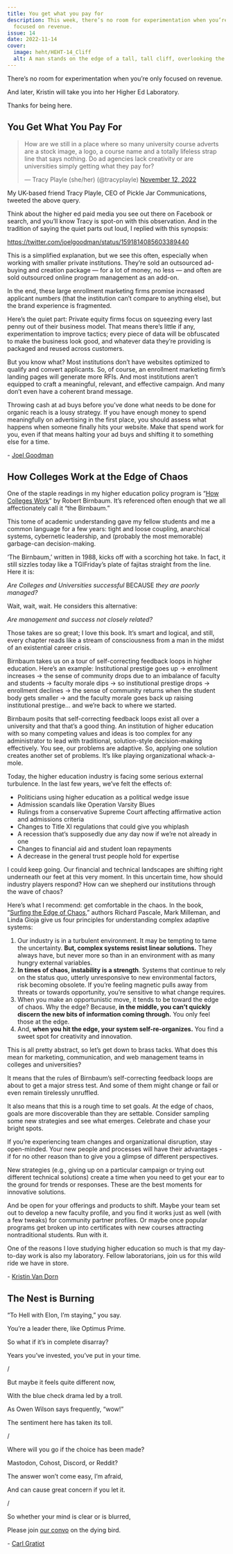 ```yaml
---
title: You get what you pay for
description: This week, there’s no room for experimentation when you’re only
  focused on revenue.
issue: 14
date: 2022-11-14
cover:
  image: heht/HEHT-14_Cliff
  alt: A man stands on the edge of a tall, tall cliff, overlooking the ocean.
---
```


There’s no room for experimentation when you’re only focused on revenue.

And later, Kristin will take you into her Higher Ed Laboratory.

Thanks for being here.

You Get What You Pay For
------------------------

> How are we still in a place where so many university course adverts are a stock image, a logo, a course name and a totally lifeless strap line that says nothing. Do ad agencies lack creativity or are universities simply getting what they pay for?
>
> — Tracy Playle (she/her) (@tracyplayle) [November 12, 2022](https://twitter.com/tracyplayle/status/1591494807607721985?ref_src=twsrc%5Etfw)

My UK-based friend Tracy Playle, CEO of Pickle Jar Communications, tweeted the above query.

Think about the higher ed paid media you see out there on Facebook or search, and you’ll know Tracy is spot-on with this observation. And in the tradition of saying the quiet parts out loud, I replied with this synopsis:

<https://twitter.com/joelgoodman/status/1591814085603389440>

This is a simplified explanation, but we see this often, especially when working with smaller private institutions. They’re sold an outsourced ad-buying and creation package — for a lot of money, no less — and often are sold outsourced online program management as an add-on.

In the end, these large enrollment marketing firms promise increased applicant numbers (that the institution can’t compare to anything else), but the brand experience is fragmented.

Here’s the quiet part: Private equity firms focus on squeezing every last penny out of their business model. That means there’s little if any, experimentation to improve tactics; every piece of data will be obfuscated to make the business look good, and whatever data they’re providing is packaged and reused across customers.

But you know what? Most institutions don’t have websites optimized to qualify and convert applicants. So, of course, an enrollment marketing firm’s landing pages will generate more RFIs. And most institutions aren’t equipped to craft a meaningful, relevant, and effective campaign. And many don’t even have a coherent brand message.

Throwing cash at ad buys before you’ve done what needs to be done for organic reach is a lousy strategy. If you have enough money to spend meaningfully on advertising in the first place, you should assess what happens when someone finally hits your website. Make that spend work for you, even if that means halting your ad buys and shifting it to something else for a time.

\- [Joel Goodman](https://joelgoodman.co/?utm_source=HEHT)

How Colleges Work at the Edge of Chaos
--------------------------------------

One of the staple readings in my higher education policy program is “[How Colleges Work](https://www.thriftbooks.com/w/how-colleges-work-the-cybernetics-of-academic-organization-and-leadership-jossey-bass-higher-and-adult-education-series_robert-birnbaum/255902/item/7954198/?gclid=Cj0KCQiAgribBhDkARIsAASA5bsD6RwOkdFbq0iqMXAsNP1Pt3OQMzJ1TvJr5DudpCHK9LVTbbZXnz0aAuTIEALw_wcB&utm_campaign=Higher%20Ed%20Hot%20Takes&utm_medium=email&utm_source=Revue%20newsletter#idiq=7954198&edition=2302137)” by Robert Birnbaum. It’s referenced often enough that we all affectionately call it “the Birnbaum.”

This tome of academic understanding gave my fellow students and me a common language for a few years: tight and loose coupling, anarchical systems, cybernetic leadership, and (probably the most memorable) garbage-can decision-making.

‘The Birnbaum,’ written in 1988, kicks off with a scorching hot take. In fact, it still sizzles today like a TGIFriday’s plate of fajitas straight from the line. Here it is:

_Are Colleges and Universities successful_ BECAUSE _they are poorly managed?_

Wait, wait, wait. He considers this alternative:

_Are management and success not closely related?_

Those takes are so great; I love this book. It’s smart and logical, and still, every chapter reads like a stream of consciousness from a man in the midst of an existential career crisis.

Birnbaum takes us on a tour of self-correcting feedback loops in higher education. Here’s an example: Institutional prestige goes up → enrollment increases → the sense of community drops due to an imbalance of faculty and students → faculty morale dips → so institutional prestige drops → enrollment declines → the sense of community returns when the student body gets smaller → and the faculty morale goes back up raising institutional prestige… and we’re back to where we started.

Birnbaum posits that self-correcting feedback loops exist all over a university and that that’s a good thing. An institution of higher education with so many competing values and ideas is too complex for any administrator to lead with traditional, solution-style decision-making effectively. You see, our problems are adaptive. So, applying one solution creates another set of problems. It’s like playing organizational whack-a-mole.

Today, the higher education industry is facing some serious external turbulence. In the last few years, we’ve felt the effects of:

* Politicians using higher education as a political wedge issue
* Admission scandals like Operation Varsity Blues
* Rulings from a conservative Supreme Court affecting affirmative action and admissions criteria
* Changes to Title XI regulations that could give you whiplash
* A recession that’s supposedly due any day now if we’re not already in one
* Changes to financial aid and student loan repayments
* A decrease in the general trust people hold for expertise

I could keep going. Our financial and technical landscapes are shifting right underneath our feet at this very moment. In this uncertain time, how should industry players respond? How can we shepherd our institutions through the wave of chaos?

Here’s what I recommend: get comfortable in the chaos. In the book, “[Surfing the Edge of Chaos](https://www.thriftbooks.com/w/surfing-the-edge-of-chaos-the-laws-of-nature-and-the-new-laws-of-business_richard-pascale_linda-gioja/395079/item/3767553/),” authors Richard Pascale, Mark Milleman, and Linda Gioja give us four principles for understanding complex adaptive systems:

1. Our industry is in a turbulent environment. It may be tempting to tame the uncertainty. **But, complex systems resist linear solutions.** They always have, but never more so than in an environment with as many hungry external variables.
2. **In times of chaos, instability is a strength**. Systems that continue to rely on the status quo, utterly unresponsive to new environmental factors, risk becoming obsolete. If you’re feeling magnetic pulls away from threats or towards opportunity, you’re sensitive to what change requires.
3. When you make an opportunistic move, it tends to be toward the edge of chaos. Why the edge? Because, **in the middle, you can’t quickly discern the new bits of information coming through.** You only feel those at the edge.
4. And, **when you hit the edge, your system self-re-organizes.** You find a sweet spot for creativity and innovation.

This is all pretty abstract, so let’s get down to brass tacks. What does this mean for marketing, communication, and web management teams in colleges and universities?

It means that the rules of Birnbaum’s self-correcting feedback loops are about to get a major stress test. And some of them might change or fail or even remain tirelessly unruffled.

It also means that this is a rough time to set goals. At the edge of chaos, goals are more discoverable than they are settable. Consider sampling some new strategies and see what emerges. Celebrate and chase your bright spots.

If you’re experiencing team changes and organizational disruption, stay open-minded. Your new people and processes will have their advantages - if for no other reason than to give you a glimpse of different perspectives.

New strategies (e.g., giving up on a particular campaign or trying out different technical solutions) create a time when you need to get your ear to the ground for trends or responses. These are the best moments for innovative solutions.

And be open for your offerings and products to shift. Maybe your team set out to develop a new faculty profile, and you find it works just as well (with a few tweaks) for community partner profiles. Or maybe once popular programs get broken up into certificates with new courses attracting nontraditional students. Run with it.

One of the reasons I love studying higher education so much is that my day-to-day work is also my laboratory. Fellow laboratorians, join us for this wild ride we have in store.

\- [Kristin Van Dorn](https://twitter.com/yossariansghost?utm_campaign=Higher%20Ed%20Hot%20Takes&utm_medium=email&utm_source=Revue%20newsletter)

The Nest is Burning
-------------------

“To Hell with Elon, I’m staying,” you say.

You’re a leader there, like Optimus Prime.

So what if it’s in complete disarray?

Years you’ve invested, you’ve put in your time.

/

But maybe it feels quite different now,

With the blue check drama led by a troll.

As Owen Wilson says frequently, “wow!”

The sentiment here has taken its toll.

/

Where will you go if the choice has been made?

Mastodon, Cohost, Discord, or Reddit?

The answer won’t come easy, I’m afraid,

And can cause great concern if you let it.

/

So whether your mind is clear or is blurred,

Please join [our convo](https://twitter.com/braverymedia/status/1591147323668992001?utm_campaign=Higher%20Ed%20Hot%20Takes&utm_medium=email&utm_source=Revue%20newsletter) on the dying bird.

\- [Carl Gratiot](https://twitter.com/CarlGratiot?utm_campaign=Higher%20Ed%20Hot%20Takes&utm_medium=email&utm_source=Revue%20newsletter)
